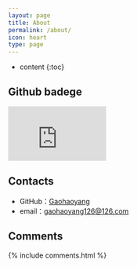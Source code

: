 ```yaml
---
layout: page
title: About
permalink: /about/
icon: heart
type: page
---
```


* content
{:toc}

## Github badege

<iframe src="https://githubbadge.appspot.com/byoungjoonim" style="border: 0;height: 111px;width: 200px;overflow: hidden;" frameBorder="0"></iframe>

## Contacts

* GitHub：[Gaohaoyang](https://github.com/Gaohaoyang)
* email：gaohaoyang126@126.com

## Comments

{% include comments.html %}
